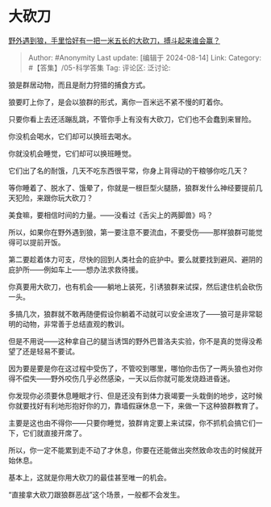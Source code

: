 # 大砍刀
[野外遇到狼，手里恰好有一把一米五长的大砍刀，搏斗起来谁会赢？](https://www.zhihu.com/question/635949471/answer/3592818499)

> Author: #Anonymity
> Last update: [编辑于 2024-08-14]
> Link:
> Category: #【答集】/05-科学答集 
> Tag: 
> 评论区:
> 泛讨论:

狼是群居动物，而且是耐力狩猎的捕食方式。

狼要盯上你了，是会以狼群的形式，离你一百米远不紧不慢的盯着你。

只要你看上去还活蹦乱跳，不管你手上有没有大砍刀，它们也不会蠢到来冒险。

你没机会喝水，它们却可以换班去喝水。

你就没机会睡觉，它们却可以换班睡觉。

它们出了名的耐饿，几天不吃东西很平常，你身上背得动的干粮够你吃几天？

等你睡着了、脱水了、饿晕了，你就是一根巨型火腿肠，狼群发什么神经要提前几天犯险，来跟你玩大砍刀？

美食嘛，要相信时间的力量。——没看过《舌尖上的两脚兽》吗？

所以，如果你在野外遇到狼，第一要注意不要流血，不要受伤——那样狼群可能觉得可以提前开饭。

第二要趁着体力可支，尽快的回到人类社会的庇护中。要么就要找到避风、避阴的庇护所——例如车上——想办法求救待援。

你真要用大砍刀，也有机会——躺地上装死，引诱狼群来试探，然后逮住机会砍伤一头。

多搞几次，狼群就不敢再随便假设你躺着不动就可以安全进攻了——狼可是非常聪明的动物，非常善于总结直观的教训。

但是不用说——这种拿自己的腿当诱饵的野外巴普洛夫实验，你不是真的觉得没希望了还是轻易不要试。

因为要是要是你在这过程中受伤了，不管咬到哪里，哪怕你击伤了一两头狼也对你得不偿失——野外咬伤几乎必然感染，一天以后你就可能发烧趋进昏迷。

你发现你必须要休息睡眠才行、但是还没有到体力衰竭要一头栽倒的地步，这时候你就要找好有利地形抱好你的刀，靠墙假寐休息一下，来做一下这种狼群教育了。

主要是这也由不得你——只要你睡觉，狼群肯定要上来试探，你不抓机会搞它们一下，它们就直接开席了。

所以，你一定不能累到走不动了才休息，你要在还能做出突然致命攻击的时候就开始休息。

基本上，这就是你用大砍刀的最佳甚至唯一的机会。

“直接拿大砍刀跟狼群恶战”这个场景，一般都不会发生。